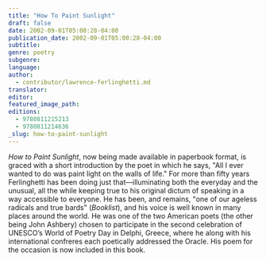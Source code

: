 ```yaml
---
title: "How To Paint Sunlight"
draft: false
date: 2002-09-01T05:00:28-04:00
publication_date: 2002-09-01T05:00:28-04:00
subtitle:
genre: poetry
subgenre:
language:
author:
  - contributor/lawrence-ferlinghetti.md
translator:
editor:
featured_image_path:
editions:
  - 9780811215213
  - 9780811214636
_slug: how-to-paint-sunlight
---
```


_How to Paint Sunlight_, now being made available in paperbook format, is graced with a short introduction by the poet in which he says, "All I ever wanted to do was paint light on the walls of life." For more than fifty years Ferlinghetti has been doing just that––illuminating both the everyday and the unusual, all the while keeping true to his original dictum of speaking in a way accessible to everyone. He has been, and remains, "one of our ageless radicals and true bards" (_Booklist_), and his voice is well known in many places around the world. He was one of the two American poets (the other being John Ashbery) chosen to participate in the second celebration of UNESCO’s World of Poetry Day in Delphi, Greece, where he along with his international confreres each poetically addressed the Oracle. His poem for the occasion is now included in this book.

